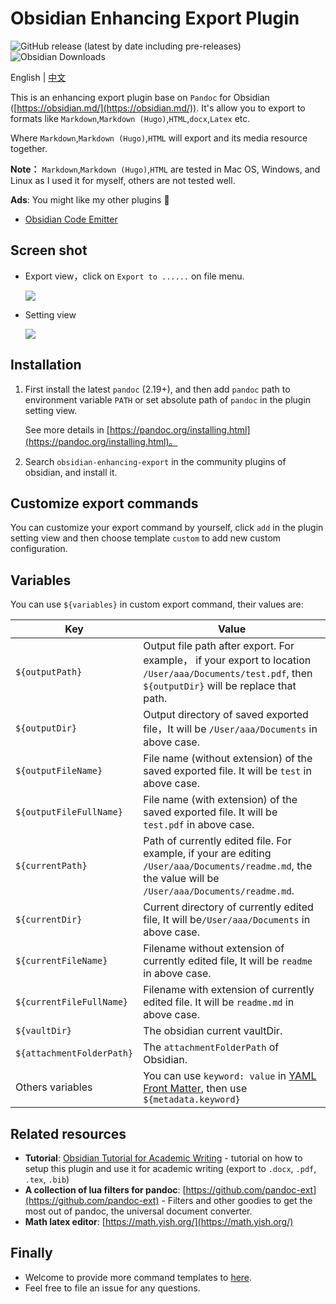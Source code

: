 # Obsidian Enhancing Export Plugin

![GitHub release (latest by date including pre-releases)](https://img.shields.io/github/v/release/mokeyish/obsidian-enhancing-export?display_name=tag&include_prereleases)
![Obsidian Downloads](https://img.shields.io/badge/dynamic/json?logo=obsidian&color=%23483699&label=downloads&query=%24%5B%27obsidian-enhancing-export%27%5D.downloads&url=https%3A%2F%2Fraw.githubusercontent.com%2Fobsidianmd%2Fobsidian-releases%2Fmaster%2Fcommunity-plugin-stats.json)

English | [中文](https://github.com/mokeyish/obsidian-enhancing-export/blob/master/README_zh-CN.md)

This is an enhancing export plugin base on `Pandoc` for Obsidian ([https://obsidian.md/](https://obsidian.md/)). It's allow you to export to formats like `Markdown`,`Markdown (Hugo)`,`HTML`,`docx`,`Latex` etc.

Where `Markdown`,`Markdown (Hugo)`,`HTML` will export and its media resource together.

**Note：**  `Markdown`,`Markdown (Hugo)`,`HTML` are tested in Mac OS, Windows, and Linux as I used it for myself, others are not tested well.


**Ads**: You might like my other plugins 🤪
- [Obsidian Code Emitter](https://github.com/mokeyish/obsidian-code-emitter)


## Screen shot

- Export view，click on `Export to ......` on file menu.

  ![](https://raw.githubusercontent.com/mokeyish/obsidian-enhancing-export/master/screenshot/exportview_en-US.png)
- Setting view

  ![](https://raw.githubusercontent.com/mokeyish/obsidian-enhancing-export/master/screenshot/settingview_en-US.png)

## Installation

1. First install the latest `pandoc` (2.19+), and then add `pandoc` path to environment variable `PATH` or set absolute path of `pandoc` in the plugin setting view.

   See more details in [https://pandoc.org/installing.html](https://pandoc.org/installing.html)。

2. Search `obsidian-enhancing-export` in the community plugins of obsidian, and install it.

## Customize export commands

You can customize your export command by yourself, click `add` in the plugin setting view and then choose template `custom` to add new custom configuration.

## Variables 

You can use `${variables}` in custom export command, their values are:

| Key                       | Value                                                        |
| ------------------------- | ------------------------------------------------------------ |
| `${outputPath}`           | Output file path after export. For example， if your export to location `/User/aaa/Documents/test.pdf`, then `${outputDir}`  will be replace that path. |
| `${outputDir}`            | Output directory of saved exported file，It will be `/User/aaa/Documents` in above case. |
| `${outputFileName}`       | File name (without extension)  of the saved exported file. It will be `test` in above case. |
| `${outputFileFullName}`   | File name (with extension)  of the saved exported file. It will be `test.pdf` in above case. |
| `${currentPath}`          | Path of currently edited file. For example, if your are editing `/User/aaa/Documents/readme.md`, the the value will be `/User/aaa/Documents/readme.md`. |
| `${currentDir}`           | Current directory of currently edited file, It will be`/User/aaa/Documents` in above case. |
| `${currentFileName}`      | Filename without extension of currently edited file, It will be `readme` in above case. |
| `${currentFileFullName}`  | Filename with extension of currently edited file. It will be `readme.md` in above case. |
| `${vaultDir}`             | The obsidian current vaultDir.                               |
| `${attachmentFolderPath}` | The `attachmentFolderPath` of Obsidian.                      |
| Others variables          | You can use `keyword: value` in [YAML Front Matter](https://jekyllrb.com/docs/front-matter/), then use `${metadata.keyword}` |

## Related resources

- **Tutorial**: [Obsidian Tutorial for Academic Writing](https://betterhumans.pub/obsidian-tutorial-for-academic-writing-87b038060522) - tutorial on how to setup this plugin and use it for academic writing (export to `.docx`, `.pdf`, `.tex`, `.bib`)
- **A collection of lua filters for pandoc**: [https://github.com/pandoc-ext](https://github.com/pandoc-ext) - Filters and other goodies to get the most out of pandoc, the universal document converter.
- **Math latex editor**: [https://math.yish.org/](https://math.yish.org/)

## Finally

- Welcome to provide more command templates to [here](src/export_templates.ts).
- Feel free to file an issue for any questions.
